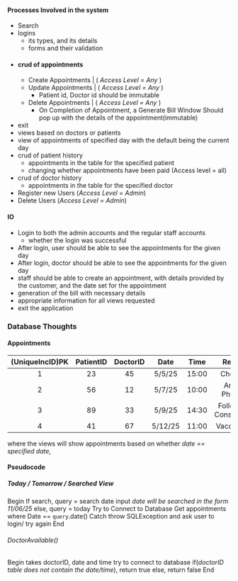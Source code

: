 #### Processes Involved in the system
- Search
- logins
  - its types, and its details
  - forms and their validation
- ####  crud of appointments
  - Create Appointments | ( *Access Level = Any* )
  - Update Appointments | ( *Access Level = Any* ) 
    - Patient id, Doctor id should be immutable
  - Delete Appointments | ( *Access Level = Any* )  
    - On Completion of Appointment, a Generate Bill Window Should pop up with the details of the appointment(immutable)
- exit
- views based on doctors or patients
- view of appointments of specified day with the default being the current day
- crud of patient history
  - appointments in the table for the specified patient 
  - changing whether appointments have been paid (Access level = all)
- crud of doctor history
  - appointments in the table for the specified doctor
- Register new Users (*Access Level = Admin*)
- Delete Users (*Access Level = Admin*)

#### IO

- Login to both the admin accounts and the regular staff accounts
  - whether the login was successful
- After login, user should be able to see the appointments for the given day 
- After login, doctor should be able to see the appointments for the given day 
- staff should be able to create an appointment, with details provided by the customer, and the date set for the appointment
- generation of the bill with necessary details
- appropriate information for all views requested
- exit the application

### Database Thoughts
#### Appointments 

| (UniqueIncID)PK | PatientID | DoctorID |  Date   | Time  |         Reason         | Paid   |
| :-------------: | :-------: | :------: | :-----: | :---: | :--------------------: |:------:|
|        1        |    23     |    45    | 5/5/25  | 15:00 |        Checkup         | false  |
|        2        |    56     |    12    | 5/7/25  | 10:00 |    Annual Physical     |  true  |
|        3        |    89     |    33    | 5/9/25  | 14:30 | Follow-up Consultation | false  |
|        4        |    41     |    67    | 5/12/25 | 11:00 |      Vaccination       |  true  |

where the views will show appointments based on whether _date == specified date_,

#### Pseudocode

##### _Today / Tomorrow / Searched View_

Begin
If search, query = search date input
_date will be searched in the form 11/06/25_
else, query = today
Try to Connect to Database
Get appointments where Date == `query`.date()
Catch
throw SQLException and ask user to login/ try again
End


###### DoctorAvailable()

Begin
takes doctorID, date and time
try to connect to database
if(_doctorID table does not contain the date/time_),
return true 
else, return false 
End
